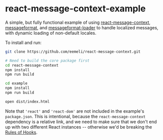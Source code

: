 # react-message-context-example

A simple, but fully functional example of using [react-message-context], [messageformat], and [messageformat-loader] to handle localized messages, with dynamic loading of non-default locales.

[react-message-context]: https://www.npmjs.com/package/react-message-context
[messageformat]: https://www.npmjs.com/package/messageformat
[messageformat-loader]: https://www.npmjs.com/package/messageformat-loader

To install and run:

```sh
git clone https://github.com/eemeli/react-message-context.git

# Need to build the core package first
cd react-message-context
npm install
npm run build

cd example
npm install
npm run build

open dist/index.html
```

Note that `'react'` and `'react-dom'` are not included in the example's `package.json`. This is intentional, because the `react-message-context` dependency is a relative link, and we need to make sure that we don't end up with two different React instances -- otherwise we'd be breaking the [Rules of Hooks](https://reactjs.org/docs/hooks-rules.html).
